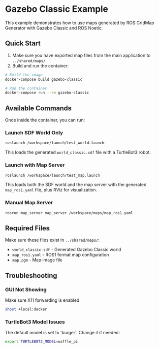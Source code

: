 # Gazebo Classic Example

This example demonstrates how to use maps generated by ROS GridMap Generator with Gazebo Classic and ROS Noetic.

## Quick Start

1. Make sure you have exported map files from the main application to `../shared/maps/`
2. Build and run the container:

```bash
# Build the image
docker-compose build gazebo-classic

# Run the container
docker-compose run --rm gazebo-classic
```

## Available Commands

Once inside the container, you can run:

### Launch SDF World Only
```bash
roslaunch /workspace/launch/test_world.launch
```
This loads the generated `world_classic.sdf` file with a TurtleBot3 robot.

### Launch with Map Server
```bash
roslaunch /workspace/launch/test_map.launch
```
This loads both the SDF world and the map server with the generated `map_ros1.yaml` file, plus RViz for visualization.

### Manual Map Server
```bash
rosrun map_server map_server /workspace/maps/map_ros1.yaml
```

## Required Files

Make sure these files exist in `../shared/maps/`:
- `world_classic.sdf` - Generated Gazebo Classic world
- `map_ros1.yaml` - ROS1 format map configuration
- `map.pgm` - Map image file

## Troubleshooting

### GUI Not Showing
Make sure X11 forwarding is enabled:
```bash
xhost +local:docker
```

### TurtleBot3 Model Issues
The default model is set to 'burger'. Change it if needed:
```bash
export TURTLEBOT3_MODEL=waffle_pi
```